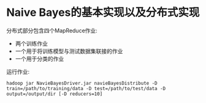 Naive Bayes的基本实现以及分布式实现
===========================

分布式部分包含四个MapReduce作业: 
* 两个训练作业 
* 一个用于将训练模型与测试数据集联接的作业
* 一个用于分类的作业


运行作业:

    hadoop jar NavieBayesDriver.jar navieBayesDistribute -D train=/path/to/training/data -D test=/path/to/test/data -D output=/output/dir [-D reducers=10]
    
